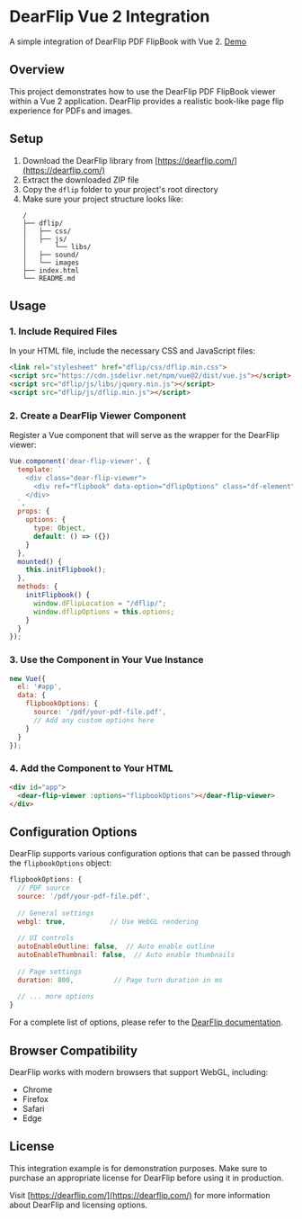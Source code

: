 # DearFlip Vue 2 Integration

A simple integration of DearFlip PDF FlipBook with Vue 2. [Demo](https://dearhive.github.io/dearflip-vue2/)

## Overview

This project demonstrates how to use the DearFlip PDF FlipBook viewer within a Vue 2 application. DearFlip provides a realistic book-like page flip experience for PDFs and images.

## Setup

1. Download the DearFlip library from [https://dearflip.com/](https://dearflip.com/)
2. Extract the downloaded ZIP file
3. Copy the `dflip` folder to your project's root directory
4. Make sure your project structure looks like:
   ```
   /
   ├── dflip/
   │   ├── css/
   │   ├── js/
   │       └── libs/
   │   ├── sound/
   │   └── images
   ├── index.html
   └── README.md
   ```

## Usage

### 1. Include Required Files

In your HTML file, include the necessary CSS and JavaScript files:

```html
<link rel="stylesheet" href="dflip/css/dflip.min.css">
<script src="https://cdn.jsdelivr.net/npm/vue@2/dist/vue.js"></script>
<script src="dflip/js/libs/jquery.min.js"></script>
<script src="dflip/js/dflip.min.js"></script>
```

### 2. Create a DearFlip Viewer Component

Register a Vue component that will serve as the wrapper for the DearFlip viewer:

```javascript
Vue.component('dear-flip-viewer', {
  template: `
    <div class="dear-flip-viewer">
      <div ref="flipbook" data-option="dflipOptions" class="df-element"></div>
    </div>
  `,
  props: {
    options: {
      type: Object,
      default: () => ({})
    }
  },
  mounted() {
    this.initFlipbook();
  },
  methods: {
    initFlipbook() {
      window.dFlipLocation = "/dflip/";
      window.dflipOptions = this.options;
    }
  }
});
```

### 3. Use the Component in Your Vue Instance

```javascript
new Vue({
  el: '#app',
  data: {
    flipbookOptions: {
      source: '/pdf/your-pdf-file.pdf',
      // Add any custom options here
    }
  }
});
```

### 4. Add the Component to Your HTML

```html
<div id="app">
  <dear-flip-viewer :options="flipbookOptions"></dear-flip-viewer>
</div>
```

## Configuration Options

DearFlip supports various configuration options that can be passed through the `flipbookOptions` object:

```javascript
flipbookOptions: {
  // PDF source
  source: '/pdf/your-pdf-file.pdf',
  
  // General settings
  webgl: true,           // Use WebGL rendering
  
  // UI controls
  autoEnableOutline: false,  // Auto enable outline
  autoEnableThumbnail: false,  // Auto enable thumbnails
  
  // Page settings
  duration: 800,          // Page turn duration in ms
  
  // ... more options
}
```

For a complete list of options, please refer to the [DearFlip documentation](https://dearflip.com/documentation/).

## Browser Compatibility

DearFlip works with modern browsers that support WebGL, including:
- Chrome
- Firefox
- Safari
- Edge

## License

This integration example is for demonstration purposes. Make sure to purchase an appropriate license for DearFlip before using it in production.

Visit [https://dearflip.com/](https://dearflip.com/) for more information about DearFlip and licensing options. 